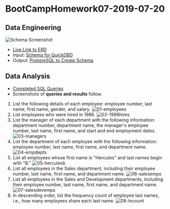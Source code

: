 # BootCampHomework07-2019-07-20

## Data Engineering
![Schema Screenshot](https://github.com/ekenigsberg/BootCampHomework07-2019-07-20/blob/master/QuickDBD-Free%20Diagram.png)
* [Live Link to ERD](https://app.quickdatabasediagrams.com/#/d/FCdbgc)
* Input: [Schema for QuickDBD](https://github.com/ekenigsberg/BootCampHomework07-2019-07-20/blob/master/schema.txt)
* Output: [PostgreSQL to Create Schema](https://github.com/ekenigsberg/BootCampHomework07-2019-07-20/blob/master/QuickDBD-export.sql)

## Data Analysis
* [Completed SQL Queries](https://github.com/ekenigsberg/BootCampHomework07-2019-07-20/blob/master/queries.sql)
* Screenshots of **queries and results** follow.
1. List the following details of each employee: employee number, last name, first name, gender, and salary.
   ![01-employees](https://github.com/ekenigsberg/BootCampHomework07-2019-07-20/blob/master/screenshots/01-employees.png)
2. List employees who were hired in 1986.
   ![02-1986hires](https://github.com/ekenigsberg/BootCampHomework07-2019-07-20/blob/master/screenshots/02-1986hires.png)
3. List the manager of each department with the following information: department number, department name, the manager's employee number, last name, first name, and start and end employment dates.
   ![03-managers](https://github.com/ekenigsberg/BootCampHomework07-2019-07-20/blob/master/screenshots/03-managers.png)
4. List the department of each employee with the following information: employee number, last name, first name, and department name.
   ![04-empdepts](https://github.com/ekenigsberg/BootCampHomework07-2019-07-20/blob/master/screenshots/04-empdepts.png)
5. List all employees whose first name is "Hercules" and last names begin with "B."
   ![05-herculesb](https://github.com/ekenigsberg/BootCampHomework07-2019-07-20/blob/master/screenshots/05-herculesb.png)
6. List all employees in the Sales department, including their employee number, last name, first name, and department name.
   ![06-salesemps](https://github.com/ekenigsberg/BootCampHomework07-2019-07-20/blob/master/screenshots/06-salesemps.png)
7. List all employees in the Sales and Development departments, including their employee number, last name, first name, and department name.
   ![07-salesdevemps](https://github.com/ekenigsberg/BootCampHomework07-2019-07-20/blob/master/screenshots/07-salesdevemps.png)
8. In descending order, list the frequency count of employee last names, i.e., how many employees share each last name.
   ![08-lncount](https://github.com/ekenigsberg/BootCampHomework07-2019-07-20/blob/master/screenshots/08-lncount.png)
